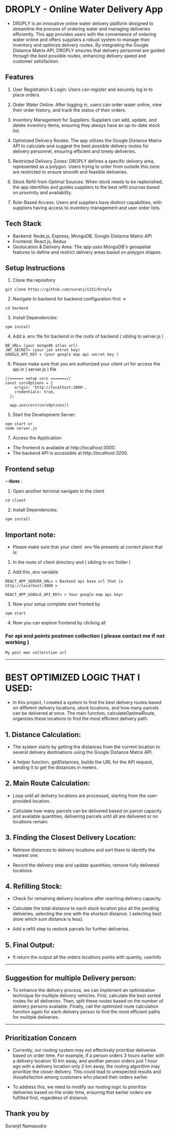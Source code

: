 
# DROPLY - Online Water Delivery App

- DROPLY is an innovative online water delivery platform designed to streamline the process of ordering water and managing deliveries efficiently. This app provides users with the convenience of ordering water online and offers suppliers a robust system to manage their inventory and optimize delivery routes. By integrating the Google Distance Matrix API, DROPLY ensures that delivery personnel are guided through the best possible routes, enhancing delivery speed and customer satisfaction.


## Features

1. User Registration & Login: Users can register and securely log in to place orders.

2. Order Water Online: After logging in, users can order water online, view their order history, and track the status of their orders.

3. Inventory Management for Suppliers: Suppliers can add, update, and delete inventory items, ensuring they always have an up-to-date stock list.

4. Optimized Delivery Routes: The app utilizes the Google Distance Matrix API to calculate and suggest the best possible delivery routes for delivery personnel, ensuring efficient and timely deliveries.

5. Restricted Delivery Zones: DROPLY defines a specific delivery area, represented as a polygon. Users trying to order from outside this zone are restricted to ensure smooth and feasible deliveries.

6. Stock Refill from Optimal Sources: When stock needs to be replenished, the app identifies and guides suppliers to the best refill sources based on proximity and availability.

7. Role-Based Access: Users and suppliers have distinct capabilities, with suppliers having access to inventory management and user order lists.

## Tech Stack

- Backend: Node.js, Express, MongoDB, Google Distance Matrix API
- Frontend: React.js, Redux
- Geolocation & Delivery Area: The app uses MongoDB's geospatial features to define and restrict delivery areas based on polygon shapes.


## Setup Instructions
1. Clone the repository
```
git clone https://github.com/suranjit231/Droply
```
2. Navigate to backend for backend configuration first  ->
```
cd backend 
```
3. Install Dependencies:
```
npm install
```
4. Add a .env file for backend in the roots of backend ( sibling to server.js )
```
DB_URL= (your mongodb atlas url)
JWT_SECRET= (your jwt setret key)
GOOGLE_API_KEY = (your google map api secret key )
```

6. Please make sure that you are authorized your client url for access the api in ( server.js ) file
```
//====== setup cors =======//
const corsOptions = {
    origin: 'http://localhost:3000', 
    credentials: true,
  };

  app.use(cors(corsOptions))

```

5. Start the Development Server:
```
npm start or
node server.js
```
7. Access the Application:

  - The frontend is available at http://localhost:3000.
  - The backend API is accessible at http://localhost:3200.


## Frontend setup 

**--Note** :

1. Open another terminal navigate to the client 
```
cd client
```
2. Install Dependencies:
```
npm install
```
## Important note:

* Please make sure that your client .env file presents at correct place that is:

1. In the roots of client directory and ( sibling to src folder )

2. Add this ,env variable
```
REACT_APP_SERVER_URL= < Backend api base url that is http://localhost:3000 >

REACT_APP_GOOGLE_API_KEY= < Your google map api key>
```

3. Now your setup complete start fronted by
```
npm start
```
4. Now you can explore frontend by clicking all

### For api end points postmen collection ( please contact me if not working )
```
My post men collerction url
```
-------------------------------------------------------------------------------------------------------

# BEST OPTIMIZED LOGIC THAT I USED:

* In this project, I created a system to find the best delivery routes based on different delivery locations, stock locations, and how many parcels can be delivered at once. The main function, calculateOptimalRoute, organizes these locations to find the most efficient delivery path.

## 1. Distance Calculation:

* The system starts by getting the distances from the current location to several delivery destinations using the Google Distance Matrix API. 

* A helper function, getDistances, builds the URL for the API request, sending it to get the distances in meters.

## 2. Main Route Calculation:

* Loop until all delivery locations are processed, starting from the user-provided location.

* Calculate how many parcels can be delivered based on parcel capacity and available quantities, delivering parcels until all are delivered or no locations remain.

## 3. Finding the Closest Delivery Location:

* Retrieve distances to delivery locations and sort them to identify the nearest one.

* Record the delivery step and update quantities; remove fully delivered locations.

## 4. Refilling Stock:

* Check for remaining delivery locations after reaching delivery capacity.

* Calculate the total distance to each stock location plus all the pending deliveries, selecting the one with the shortest distance. ( selecting best store which sum distance is less).

* Add a refill step to restock parcels for further deliveries.

## 5. Final Output:

* It return the output all the orders locations points with quanity, userInfo 
--------------------------------------------------------------------------------------------------

## Suggestion for multiple Delivery person:

* To enhance the delivery process, we can implement an optimization technique for multiple delivery vehicles. First, calculate the best sorted routes for all deliveries. Then, split these routes based on the number of delivery persons available. Finally, call the optimized route calculation function again for each delivery person to find the most efficient paths for multiple deliveries.

--------------------------------------------------------------------------------------------------
## Prioritization Concern

* Currently, our routing system may not effectively prioritize deliveries based on order time. For example, if a person orders 3 hours earlier with a delivery location 10 km away, and another person orders just 1 hour ago with a delivery location only 2 km away, the routing algorithm may prioritize the closer delivery. This could lead to unexpected results and dissatisfaction among customers who placed their orders earlier.

* To address this, we need to modify our routing logic to prioritize deliveries based on the order time, ensuring that earlier orders are fulfilled first, regardless of distance.


Thank you by
--------------
Suranjit Namasudra

